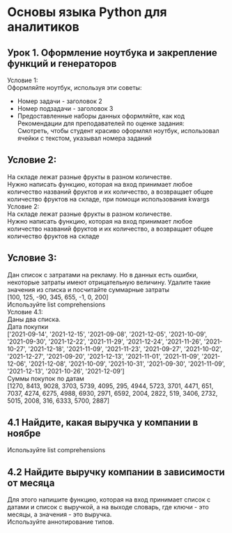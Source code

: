 # Основы языка Python для аналитиков           
                                              
## Урок 1. Оформление ноутбука и закрепление функций и генераторов                                     
Условие 1:                    
Оформляйте ноутбук, используя эти советы:                  
* Номер задачи - заголовок 2                                                  
* Номер подзадачи - заголовок 3                                  
* Предоставленные наборы данных оформляйте, как код                            
Рекомендации для преподавателей по оценке задания:                          
Смотреть, чтобы студент красиво оформлял ноутбук, использовал ячейки с текстом, указывал номера заданий                              
                      
## Условие 2:                    
На складе лежат разные фрукты в разном количестве.                                    
Нужно написать функцию, которая на вход принимает любое количество названий фруктов и их количество, а возвращает общее количество фруктов на складе, при помощи использования kwargs             
Условие 2:                      
На складе лежат разные фрукты в разном количестве.                         
Нужно написать функцию, которая на вход принимает любое количество названий фруктов и их количество, а возвращает общее количество фруктов на складе                                                    
## Условие 3:                     
Дан список с затратами на рекламу. Но в данных есть ошибки, некоторые затраты имеют отрицательную величину. Удалите такие значения из списка и посчитайте суммарные затраты                
[100, 125, -90, 345, 655, -1, 0, 200]                          
Используйте list comprehensions                             
Условие 4.1:                   
Даны два списка.                       
Дата покупки                        
['2021-09-14', '2021-12-15', '2021-09-08', '2021-12-05', '2021-10-09', '2021-09-30', '2021-12-22', '2021-11-29', '2021-12-24', '2021-11-26', '2021-10-27', '2021-12-18', '2021-11-09', '2021-11-23', '2021-09-27', '2021-10-02', '2021-12-27', '2021-09-20', '2021-12-13', '2021-11-01', '2021-11-09', '2021-12-06', '2021-12-08', '2021-10-09', '2021-10-31', '2021-09-30', '2021-11-09', '2021-12-13', '2021-10-26', '2021-12-09']                      
Суммы покупок по датам                             
[1270, 8413, 9028, 3703, 5739, 4095, 295, 4944, 5723, 3701, 4471, 651, 7037, 4274, 6275, 4988, 6930, 2971, 6592, 2004, 2822, 519, 3406, 2732, 5015, 2008, 316, 6333, 5700, 2887]               
                       
## 4.1 Найдите, какая выручка у компании в ноябре                 
Используйте list comprehensions                   
                           
## 4.2 Найдите выручку компании в зависимости от месяца                         
Для этого напишите функцию, которая на вход принимает список с датами и список с выручкой, а на выходе словарь, где ключи - это месяцы, а значения - это выручка.               
Используйте аннотирование типов.                                                                  
